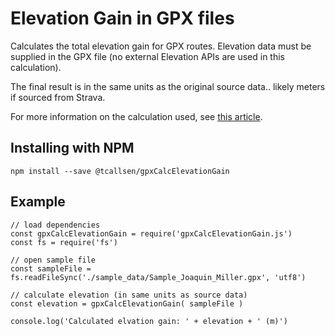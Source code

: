 # Elevation Gain in GPX files 
Calculates the total elevation gain for GPX routes. Elevation data must be supplied in the GPX file (no external Elevation APIs are used in this calculation).

The final result is in the same units as the original source data.. likely meters if sourced from Strava.

For more information on the calculation used, see [this article](https://www.gpsvisualizer.com/tutorials/elevation_gain.html "this article").

## Installing with NPM

```
npm install --save @tcallsen/gpxCalcElevationGain
```

## Example
```
// load dependencies 
const gpxCalcElevationGain = require('gpxCalcElevationGain.js')
const fs = require('fs')

// open sample file
const sampleFile = fs.readFileSync('./sample_data/Sample_Joaquin_Miller.gpx', 'utf8')

// calculate elevation (in same units as source data)
const elevation = gpxCalcElevationGain( sampleFile )

console.log('Calculated elvation gain: ' + elevation + ' (m)')
```